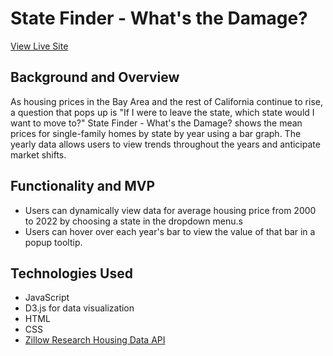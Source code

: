 # State Finder - What's the Damage?

[View Live Site](https://anderskindall.github.io/State-Finder/)

## Background and Overview

As housing prices in the Bay Area and the rest of California continue to rise, a question that pops up is "If I were to leave the state, which state would I want to move to?" State Finder - What's the Damage? shows the mean prices for single-family homes by state by year using a bar graph.  The yearly data allows users to view trends throughout the years and anticipate market shifts.

## Functionality and MVP

* Users can dynamically view data for average housing price from 2000 to 2022 by choosing a state in the dropdown menu.s
* Users can hover over each year's bar to view the value of that bar in a popup tooltip.

## Technologies Used

* JavaScript
* D3.js for data visualization
* HTML
* CSS 
* [Zillow Research Housing Data API](https://www.zillow.com/research/data/)
  

